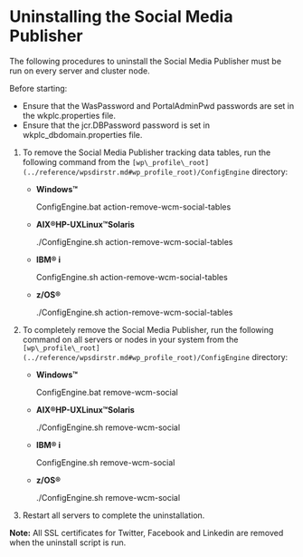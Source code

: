 # Uninstalling the Social Media Publisher

The following procedures to uninstall the Social Media Publisher must be run on every server and cluster node.

Before starting:

-   Ensure that the WasPassword and PortalAdminPwd passwords are set in the wkplc.properties file.
-   Ensure that the jcr.DBPassword password is set in wkplc\_dbdomain.properties file.

1.  To remove the Social Media Publisher tracking data tables, run the following command from the `[wp\_profile\_root](../reference/wpsdirstr.md#wp_profile_root)/ConfigEngine` directory:

    -   **Windows™**

        ConfigEngine.bat action-remove-wcm-social-tables

    -   **AIX®HP-UXLinux™Solaris**

        ./ConfigEngine.sh action-remove-wcm-social-tables

    -   **IBM® i**

        ConfigEngine.sh action-remove-wcm-social-tables

    -   **z/OS®**

        ./ConfigEngine.sh action-remove-wcm-social-tables

2.  To completely remove the Social Media Publisher, run the following command on all servers or nodes in your system from the `[wp\_profile\_root](../reference/wpsdirstr.md#wp_profile_root)/ConfigEngine` directory:

    -   **Windows™**

        ConfigEngine.bat remove-wcm-social

    -   **AIX®HP-UXLinux™Solaris**

        ./ConfigEngine.sh remove-wcm-social

    -   **IBM® i**

        ConfigEngine.sh remove-wcm-social

    -   **z/OS®**

        ./ConfigEngine.sh remove-wcm-social

3.  Restart all servers to complete the uninstallation.


**Note:** All SSL certificates for Twitter, Facebook and Linkedin are removed when the uninstall script is run.


